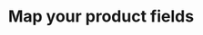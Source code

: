 ---
title: "Map your product fields"
name: "sourcemeta_sageone"
key: "param_product_field_map"
description: "If you want to use ':' in the option name as the key value for options, do not include the product-&gt;options property. Changes made to Category names and Price Tiers on SageOne will only Update in Stock2Shop if the Sync token is set back and a fetch is performed."
user_friendly_description: "Map the product fields in Sage Business Cloud Accounting to product fields in Stock2Shop when syncing products."
default: "{
&quot;source&quot;: {
&quot;source_product_code&quot;: &quot;TextUserField1&quot;,
&quot;product_active&quot;: &quot;Active&quot;
},
&quot;product&quot;: {
&quot;collection&quot;: &quot;Category.Description&quot;,
&quot;title&quot;: &quot;Description&quot;,
&quot;product_type&quot;: &quot;TextUserField2&quot;,
&quot;body_html&quot;: &quot;&quot;,
&quot;tags&quot;: &quot;&quot;,
&quot;vendor&quot;: &quot;&quot;,
&quot;options&quot;: [
{
&quot;value&quot;: &quot;&quot;,
&quot;name&quot;: &quot;Options&quot;,
&quot;position&quot;: 1
}
],
&quot;variants&quot;: {
&quot;source_variant_code&quot;: &quot;ID&quot;,
&quot;option1&quot;: &quot;TextUserField3&quot;,
&quot;qty&quot;: &quot;QuantityOnHand&quot;,
&quot;barcode&quot;: &quot;&quot;,
&quot;grams&quot;: &quot;&quot;,
&quot;sku&quot;: &quot;Code&quot;,
&quot;price&quot;: &quot;PriceExclusive&quot;,
&quot;price_tiers&quot;: [],
&quot;inventory_management&quot;: true
}
}
}"
values: []
tags: [sourcemeta,sageone,sage-business-cloud-accounting]
type: "meta"
process: "products"
headless: true
---